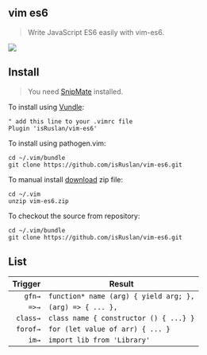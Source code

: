 ## vim es6

> Write JavaScript ES6 easily with vim-es6.

![](https://raw.githubusercontent.com/isRuslan/vim-es6/master/sample.gif)

## Install

> You need [SnipMate](https://github.com/garbas/vim-snipmate) installed.

To install using [Vundle](https://github.com/gmarik/vundle):

	" add this line to your .vimrc file
	Plugin 'isRuslan/vim-es6'

To install using pathogen.vim:

	cd ~/.vim/bundle
	git clone https://github.com/isRuslan/vim-es6.git

To manual install [download](https://github.com/isRuslan/vim-es6/releases) zip file:

	cd ~/.vim
	unzip vim-es6.zip


To checkout the source from repository:

	cd ~/.vim/bundle
	git clone https://github.com/isRuslan/vim-es6.git

## List
| Trigger  | Result  |
| -------: | ------- |
| `gfn→`   | `function* name (arg) { yield arg; },` |
| `=>→`    | `(arg) => { ... },` |
| `class→` | `class name { constructor () { ...} }` |
| `forof→` | `for (let value of arr) { ... }` |
| `im→`    | `import lib from 'Library'` |
